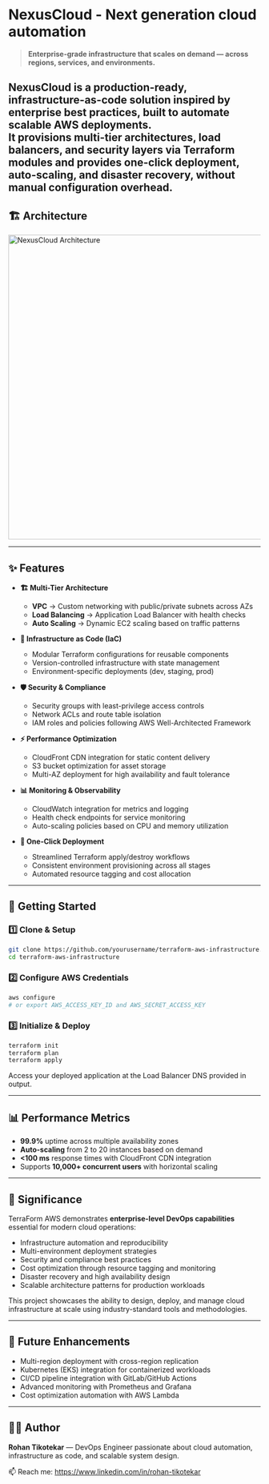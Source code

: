# NexusCloud - Next generation cloud automation

> **Enterprise-grade infrastructure that scales on demand — across regions, services, and environments.**

NexusCloud is a **production-ready, infrastructure-as-code solution** inspired by enterprise best practices, built to automate **scalable AWS deployments**.  
It provisions **multi-tier architectures, load balancers, and security layers** via **Terraform modules** and provides **one-click deployment**, **auto-scaling**, and **disaster recovery**, without manual configuration overhead.
---
## 🏗 Architecture

<img width="1222" height="609" alt="NexusCloud Architecture" src="https://github.com/user-attachments/assets/3f670bbc-9f11-4786-87a0-9cbc4661b7df" />

---

## ✨ Features

- **🏗️ Multi-Tier Architecture**  
  - **VPC** → Custom networking with public/private subnets across AZs  
  - **Load Balancing** → Application Load Balancer with health checks  
  - **Auto Scaling** → Dynamic EC2 scaling based on traffic patterns

- **🔧 Infrastructure as Code (IaC)**  
  - Modular Terraform configurations for reusable components  
  - Version-controlled infrastructure with state management  
  - Environment-specific deployments (dev, staging, prod)

- **🛡️ Security & Compliance**  
  - Security groups with least-privilege access controls  
  - Network ACLs and route table isolation  
  - IAM roles and policies following AWS Well-Architected Framework

- **⚡ Performance Optimization**  
  - CloudFront CDN integration for static content delivery  
  - S3 bucket optimization for asset storage  
  - Multi-AZ deployment for high availability and fault tolerance

- **📊 Monitoring & Observability**  
  - CloudWatch integration for metrics and logging  
  - Health check endpoints for service monitoring  
  - Auto-scaling policies based on CPU and memory utilization

- **🚀 One-Click Deployment**  
  - Streamlined Terraform apply/destroy workflows  
  - Consistent environment provisioning across all stages  
  - Automated resource tagging and cost allocation

---

## 🚀 Getting Started

### 1️⃣ Clone & Setup
```bash
git clone https://github.com/yourusername/terraform-aws-infrastructure.git
cd terraform-aws-infrastructure
```

### 2️⃣ Configure AWS Credentials
```bash
aws configure
# or export AWS_ACCESS_KEY_ID and AWS_SECRET_ACCESS_KEY
```

### 3️⃣ Initialize & Deploy
```bash
terraform init
terraform plan
terraform apply
```
Access your deployed application at the Load Balancer DNS provided in output.

---

## 📊 Performance Metrics

- **99.9%** uptime across multiple availability zones  
- **Auto-scaling** from 2 to 20 instances based on demand  
- **<100 ms** response times with CloudFront CDN integration  
- Supports **10,000+ concurrent users** with horizontal scaling

---

## 🎯 Significance

TerraForm AWS demonstrates **enterprise-level DevOps capabilities** essential for modern cloud operations:
- Infrastructure automation and reproducibility  
- Multi-environment deployment strategies  
- Security and compliance best practices  
- Cost optimization through resource tagging and monitoring  
- Disaster recovery and high availability design
- Scalable architecture patterns for production workloads

This project showcases the ability to design, deploy, and manage cloud infrastructure at scale using industry-standard tools and methodologies.

---

## 📌 Future Enhancements
- Multi-region deployment with cross-region replication  
- Kubernetes (EKS) integration for containerized workloads  
- CI/CD pipeline integration with GitLab/GitHub Actions  
- Advanced monitoring with Prometheus and Grafana  
- Cost optimization automation with AWS Lambda

---

## 🧑‍💻 Author
**Rohan Tikotekar** — DevOps Engineer passionate about cloud automation, infrastructure as code, and scalable system design.

📫 Reach me: https://www.linkedin.com/in/rohan-tikotekar
